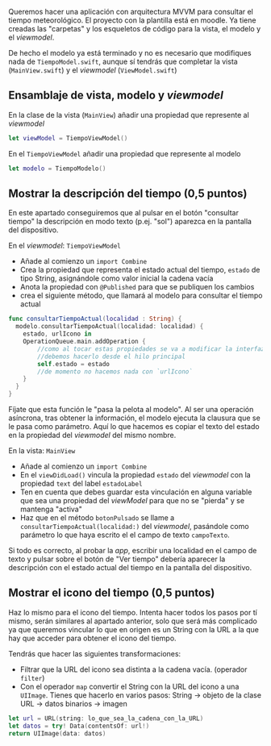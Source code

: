 

Queremos hacer una aplicación con arquitectura MVVM para consultar el tiempo meteorológico. El proyecto con la plantilla está en moodle. Ya tiene creadas las "carpetas" y los esqueletos de código para la vista, el modelo y el *viewmodel*. 

De hecho el modelo ya está terminado y no es necesario que modifiques nada de `TiempoModel.swift`, aunque sí tendrás que completar la vista (`MainView.swift`) y el *viewmodel* (`ViewModel.swift`)


## Ensamblaje de vista, modelo y *viewmodel*

En la clase de la vista (`MainView`) añadir una propiedad que represente al *viewmodel*

```swift
let viewModel = TiempoViewModel()
```

En el `TiempoViewModel` añadir una propiedad que represente al modelo

```swift
let modelo = TiempoModelo()
```

## Mostrar la descripción del tiempo (0,5 puntos)

En este apartado conseguiremos que al pulsar en el botón "consultar tiempo" la descripción en modo texto (p.ej. "sol") aparezca en la pantalla del dispositivo.

En el *viewmodel*: `TiempoViewModel`

- Añade al comienzo un `import Combine`
- Crea la propiedad que representa el estado actual del tiempo, `estado` de tipo String, asignándole como valor inicial la cadena vacía
- Anota la propiedad con `@Published` para que se publiquen los cambios
- crea el siguiente método, que llamará al modelo para consultar el tiempo actual

```swift
func consultarTiempoActual(localidad : String) {
  modelo.consultarTiempoActual(localidad: localidad) {
    estado, urlIcono in
    OperationQueue.main.addOperation {
        //como al tocar estas propiedades se va a modificar la interfaz
        //debemos hacerlo desde el hilo principal
        self.estado = estado
        //de momento no hacemos nada con `urlIcono`
    }
  }
}
```

Fíjate que esta función le "pasa la pelota al modelo". Al ser una operación asíncrona, tras obtener la información, el modelo ejecuta la clausura que se le pasa como parámetro. Aquí lo que hacemos es copiar el texto del estado en la propiedad del *viewmodel* del mismo nombre.

En la vista: `MainView`

- Añade al comienzo un `import Combine`
- En el `viewDidLoad()` vincula la propiedad `estado` del *viewmodel* con la propiedad `text` del label `estadoLabel`
- Ten en cuenta que debes guardar esta vinculación en alguna variable que sea una propiedad del *viewModel* para que no se "pierda" y se mantenga "activa"
- Haz que en el método `botonPulsado` se llame a `consultarTiempoActual(localidad:)` del *viewmodel*, pasándole como parámetro lo que haya escrito el el campo de texto `campoTexto`.

Si todo es correcto, al probar la *app*, escribir una localidad en el campo de texto y pulsar sobre el botón de "Ver tiempo" debería aparecer la descripción con el estado actual del tiempo en la pantalla del dispositivo.

## Mostrar el icono del tiempo (0,5 puntos)

Haz lo mismo para el icono del tiempo. Intenta hacer todos los pasos por tí mismo, serán similares al apartado anterior, solo que será más complicado ya que queremos vincular lo que en origen es un String con la URL a la que hay que acceder para obtener el icono del tiempo. 

Tendrás que hacer las siguientes transformaciones:

- Filtrar que la URL del icono sea distinta a la cadena vacía. (operador `filter`)
- Con el operador `map` convertir el String con la URL del icono a una `UIImage`. Tienes que hacerlo en varios pasos: String -> objeto de la clase URL -> datos binarios -> imagen

```swift
let url = URL(string: lo_que_sea_la_cadena_con_la_URL)
let datos = try! Data(contentsOf: url!)
return UIImage(data: datos)
```



